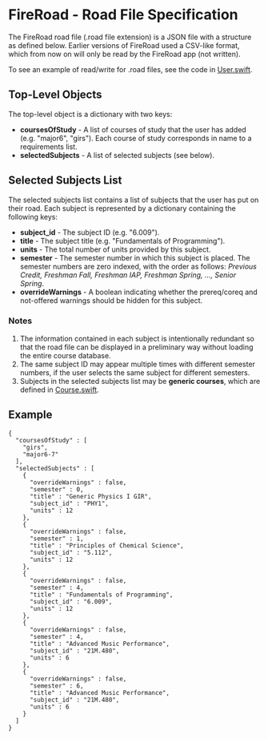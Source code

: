 #  FireRoad - Road File Specification

The FireRoad road file (.road file extension) is a JSON file with a structure as defined below. Earlier versions of FireRoad used a CSV-like format, which from now on will only be read by the FireRoad app (not written).

To see an example of read/write for .road files, see the code in [User.swift](User.swift).

## Top-Level Objects

The top-level object is a dictionary with two keys:

* **coursesOfStudy** - A list of courses of study that the user has added (e.g. "major6", "girs"). Each course of study corresponds in name to a requirements list.
* **selectedSubjects** - A list of selected subjects (see below).

## Selected Subjects List

The selected subjects list contains a list of subjects that the user has put on their road. Each subject is represented by a dictionary containing the following keys:

* **subject_id** - The subject ID (e.g. "6.009").
* **title** - The subject title (e.g. "Fundamentals of Programming").
* **units** - The total number of units provided by this subject.
* **semester** - The semester number in which this subject is placed. The semester numbers are zero indexed, with the order as follows: *Previous Credit, Freshman Fall, Freshman IAP, Freshman Spring, ..., Senior Spring*.
* **overrideWarnings** - A boolean indicating whether the prereq/coreq and not-offered warnings should be hidden for this subject. 

### Notes

1) The information contained in each subject is intentionally redundant so that the road file can be displayed in a preliminary way without loading the entire course database.
2) The same subject ID may appear multiple times with different semester numbers, if the user selects the same subject for different semesters.
3) Subjects in the selected subjects list may be **generic courses**, which are defined in [Course.swift](Course.swift). 

## Example

```
{
  "coursesOfStudy" : [
    "girs",
    "major6-7"
  ],
  "selectedSubjects" : [
    {
      "overrideWarnings" : false,
      "semester" : 0,
      "title" : "Generic Physics I GIR",
      "subject_id" : "PHY1",
      "units" : 12
    },
    {
      "overrideWarnings" : false,
      "semester" : 1,
      "title" : "Principles of Chemical Science",
      "subject_id" : "5.112",
      "units" : 12
    },
    {
      "overrideWarnings" : false,
      "semester" : 4,
      "title" : "Fundamentals of Programming",
      "subject_id" : "6.009",
      "units" : 12
    },
    {
      "overrideWarnings" : false,
      "semester" : 4,
      "title" : "Advanced Music Performance",
      "subject_id" : "21M.480",
      "units" : 6
    },
    {
      "overrideWarnings" : false,
      "semester" : 6,
      "title" : "Advanced Music Performance",
      "subject_id" : "21M.480",
      "units" : 6
    }
  ]
}
```
